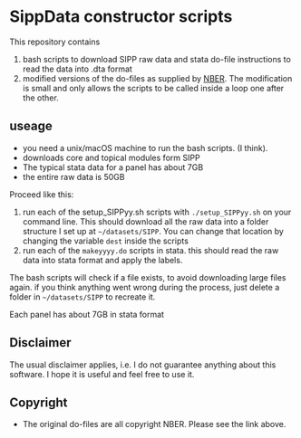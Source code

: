 

# SippData constructor scripts

This repository contains 

1. bash scripts to download SIPP raw data and stata do-file instructions to read the data into .dta format
2. modified versions of the do-files as supplied by [NBER](http://www.nber.org/data/survey-of-income-and-program-participation-sipp-data.html). The modification is small and only allows the scripts
   to be called inside a loop one after the other.

## useage

* you need a unix/macOS machine to run the bash scripts. (I think).
* downloads core and topical modules form SIPP
* The typical stata data for a panel has about 7GB
* the entire raw data is 50GB

Proceed like this:

1. run each of the setup_SIPPyy.sh scripts with `./setup_SIPPyy.sh` on your command line. This should download all the raw data
   into a folder structure I set up at `~/datasets/SIPP`. You can change that location by changing the variable `dest` inside the scripts
2. run each of the `makeyyyy.do` scripts in stata. this should read the raw data into stata format and apply the labels.

The bash scripts will check if a file exists, to avoid downloading large files again. if you think anything went wrong
during the process, just delete a folder in `~/datasets/SIPP` to recreate it.

Each panel has about 7GB in stata format


## Disclaimer

The usual disclaimer applies, i.e. I do not guarantee anything about this software. I hope it is useful and feel free to use it.

## Copyright

* The original do-files are all copyright NBER. Please see the link above.
